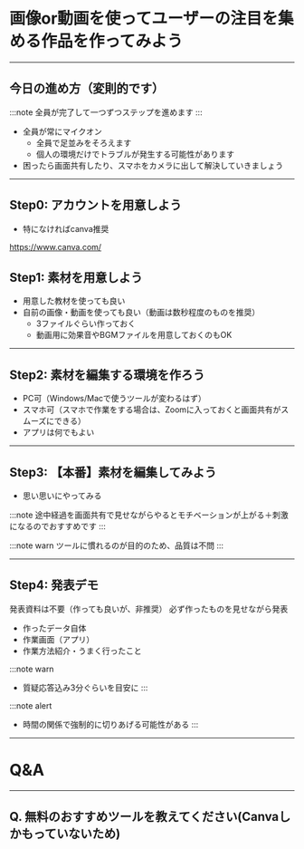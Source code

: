 # 画像or動画を使ってユーザーの注目を集める作品を作ってみよう

---

## 今日の進め方（変則的です）
:::note
全員が完了して一つずつステップを進めます
:::

- 全員が常にマイクオン
  - 全員で足並みをそろえます
  - 個人の環境だけでトラブルが発生する可能性があります
- 困ったら画面共有したり、スマホをカメラに出して解決していきましょう

---

## Step0: アカウントを用意しよう
- 特になければcanva推奨

https://www.canva.com/

## Step1: 素材を用意しよう
- 用意した教材を使っても良い
- 自前の画像・動画を使っても良い（動画は数秒程度のものを推奨）
  - 3ファイルぐらい作っておく
  - 動画用に効果音やBGMファイルを用意しておくのもOK

---

## Step2: 素材を編集する環境を作ろう
- PC可（Windows/Macで使うツールが変わるはず）
- スマホ可（スマホで作業をする場合は、Zoomに入っておくと画面共有がスムーズにできる）
- アプリは何でもよい

---

## Step3: 【本番】素材を編集してみよう
- 思い思いにやってみる

:::note
途中経過を画面共有で見せながらやるとモチベーションが上がる＋刺激になるのでおすすめです
:::

:::note warn
ツールに慣れるのが目的のため、品質は不問
:::

---

## Step4: 発表デモ
発表資料は不要（作っても良いが、非推奨）
必ず作ったものを見せながら発表

- 作ったデータ自体
- 作業画面（アプリ）
- 作業方法紹介・うまく行ったこと

:::note warn
- 質疑応答込み3分ぐらいを目安に
:::

:::note alert
- 時間の関係で強制的に切りあげる可能性がある
:::

---

# Q&A

---

## Q. 無料のおすすめツールを教えてください(Canvaしかもっていないため)
